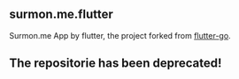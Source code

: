 ## surmon.me.flutter

Surmon.me App by flutter, the project forked from [flutter-go](https://github.com/surmon-china/flutter-go).

## The repositorie has been deprecated!
